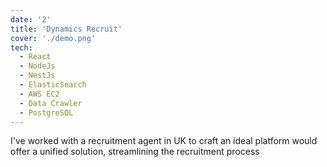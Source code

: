 ```yaml
---
date: '2'
title: 'Dynamics Recruit'
cover: './demo.png'
tech:
  - React
  - NodeJs
  - NestJs
  - ElasticSearch
  - AWS EC2
  - Data Crawler
  - PostgreSQL
---
```


I've worked with a recruitment agent in UK to craft an ideal platform would offer a unified solution, streamlining the recruitment process
